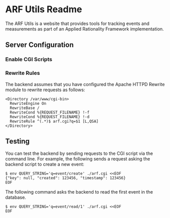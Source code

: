 ARF Utils Readme
================

The ARF Utils is a website that provides tools for tracking events and
measurements as part of an Applied Rationality Framework implementation.

Server Configuration
--------------------

### Enable CGI Scripts

### Rewrite Rules

The backend assumes that you have configured the Apache HTTPD Rewrite module to
rewrite requests as follows:

```
<Directory /var/www/cgi-bin>
  RewriteEngine On
  RewriteBase / 
  RewriteCond %{REQUEST_FILENAME} !-f
  RewriteCond %{REQUEST_FILENAME} !-d
  RewriteRule ^(.*)$ arf.cgi?q=$1 [L,QSA]
</Directory>
```

Testing
-------

You can test the backend by sending requests to the CGI script via the command
line. For example, the following sends a request asking the backend script to
create a new event:

```
$ env QUERY_STRING='q=event/create' ./arf.cgi <<EOF
{"key": null, "created": 123456, "timestamp": 123456}
EOF
```

The following command asks the backend to read the first event in the database.

```
$ env QUERY_STRING='q=event/read/1' ./arf.cgi <<EOF
EOF
```
